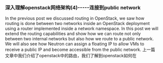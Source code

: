### 深入理解openstack网络架构(4)-----连接到public network
 In the previous post we discussed routing in OpenStack, we saw how routing is done between two networks inside an OpenStack deployment using a router implemented inside a network namespace. In this post we will extend the routing capabilities and show how we can route not only between two internal networks but also how we route to a public network. We will also see how Neutron can assign a floating IP to allow VMs to receive a public IP and become accessible from the public network.
上一篇文章中我们介绍了openstack中的路由，我们了解到openstack如何在
